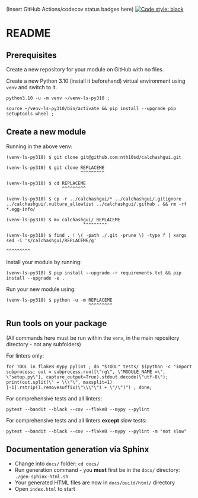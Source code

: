 (Insert GitHub Actions/codecov status badges here)
[![Code style: black](https://img.shields.io/badge/code%20style-black-000000.svg)](https://github.com/psf/black)

# README

## Prerequisites
Create a new repository for your module on GitHub with no files.

Create a new Python 3.10 (install it beforehand) virtual environment using `venv` and switch to it.

```
python3.10 -u -m venv ~/venv-ls-py310 ;
```

```
source ~/venv-ls-py310/bin/activate && pip install --upgrade pip setuptools wheel ;
```

## Create a new module

Running in the above venv:

```
(venv-ls-py310) $ git clone git@github.com:nth10sd/calchashgui.git

(venv-ls-py310) $ git clone REPLACEME
                            ^^^^^^^^^

(venv-ls-py310) $ cd REPLACEME
                     ^^^^^^^^^

(venv-ls-py310) $ cp -r ../calchashgui/* ../calchashgui/.gitignore ../calchashgui/.vulture_allowlist ../calchashgui/.github . && rm -rf *.egg-info/

(venv-ls-py310) $ mv calchashgui/ REPLACEME
                             ^^^^^^^^^

(venv-ls-py310) $ find . ! \( -path ./.git -prune \) -type f | xargs sed -i 's/calchashgui/REPLACEME/g'
                                                                                      ^^^^^^^^^
```

Install your module by running:

```
(venv-ls-py310) $ pip install --upgrade -r requirements.txt && pip install --upgrade -e .
```

Run your new module using:

```
(venv-ls-py310) $ python -u -m REPLACEME
                               ^^^^^^^^^
```

## Run tools on your package

(All commands here must be run within the `venv`, in the main repository directory - not any subfolders)

For linters only:
```
for TOOL in flake8 mypy pylint ; do "$TOOL" tests/ $(python -c "import subprocess; out = subprocess.run([\"rg\", \"MODULE_NAME =\", \"setup.py\"], capture_output=True).stdout.decode(\"utf-8\"); print(out.split(\" = \\\"\", maxsplit=1)[-1].rstrip().removesuffix(\"\\\"\") + \"/\")") ; done;
```

For comprehensive tests and all linters:
```
pytest --bandit --black --cov --flake8 --mypy --pylint
```

For comprehensive tests and all linters **except** slow tests:
```
pytest --bandit --black --cov --flake8 --mypy --pylint -m "not slow"
```

## Documentation generation via Sphinx

* Change into `docs/` folder: `cd docs/`
* Run generation command - you **must** first be in the `docs/` directory: `./gen-sphinx-html.sh`
* Your generated HTML files are now in `docs/build/html/` directory
* Open `index.html` to start
